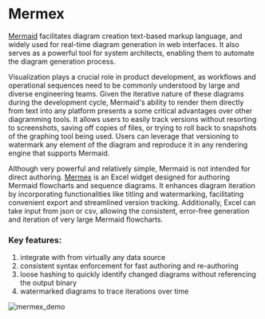 # Mermex

[Mermaid](https://mermaid.js.org/) facilitates diagram creation text-based markup language, and widely used for real-time diagram generation in web interfaces. It also serves as a powerful tool for system architects, enabling them to automate the diagram generation process.

Visualization plays a crucial role in product development, as workflows and operational sequences need to be commonly understood by large and diverse engineering teams. Given the iterative nature of these diagrams during the development cycle, Mermaid's ability to render them directly from text into any platform presents a some critical advantages over other diagramming tools.  It allows users to easily track versions without resorting to screenshots, saving off copies of files, or trying to roll back to snapshots of the graphing tool being used. Users can leverage that versioning to watermark any element of the diagram and reproduce it in any rendering engine that supports Mermaid.

Although very powerful and relatively simple, Mermaid is not intended for direct authoring.  [Mermex](https://github.com/pgaljan/mermex) is an Excel widget designed for authoring Mermaid flowcharts and sequence diagrams. It enhances diagram iteration by incorporating functionalities like titling and watermarking, facilitating convenient export and streamlined version tracking.  Additionally, Excel can take input from json or csv, allowing the consistent, error-free generation and iteration of very large Mermaid flowcharts.

### Key features:
1. integrate with from virtually any data source
1. consistent syntax enforcement for fast authoring and re-authoring
2. loose hashing to quickly identify changed diagrams without referencing the output binary
3. watermarked diagrams to trace iterations over time

![mermex_demo](https://github.com/pgaljan/blog/assets/11296072/4d8172eb-8e95-4670-88c6-76392bb7e27c)

